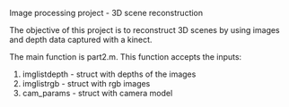 Image processing project - 3D scene reconstruction

The objective of this project is to reconstruct 3D scenes by using images and depth data captured with a kinect.

The main function is part2.m.
This function accepts the inputs:
1. imglistdepth - struct with depths of the images
2. imglistrgb - struct with rgb images
3. cam_params - struct with camera model